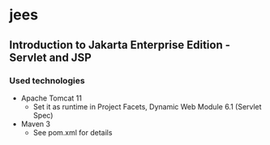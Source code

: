 # jees
## Introduction to Jakarta Enterprise Edition - Servlet and JSP

### Used technologies
- Apache Tomcat 11
	- Set it as runtime in Project Facets, Dynamic Web Module 6.1 (Servlet Spec)
- Maven 3
	- See pom.xml for details
